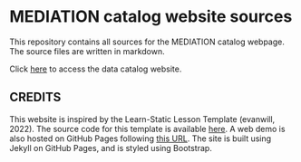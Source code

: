 # MEDIATION catalog website sources

This repository contains all sources for the MEDIATION catalog webpage. The source files are written in markdown.

Click [here](https://mediation-ocean.github.io/mediation-catalog-webpage) to access the data catalog website.

## CREDITS

This website is inspired by the Learn-Static Lesson Template (evanwill, 2022). The source code for this template is available [here](https://github.com/learn-static/lesson-template). A web demo is also hosted on GitHub Pages following [this URL](https://learn-static.github.io/lesson-template/).
The site is built using Jekyll on GitHub Pages, and is styled using Bootstrap.
